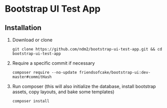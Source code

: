 # Bootstrap UI Test App

## Installation

1. Download or clone

    ```
    git clone https://github.com/ndm2/bootstrap-ui-test-app.git && cd bootstrap-ui-test-app
    ```

2. Require a specific commit if necessary

    ```
    composer require --no-update friendsofcake/bootstrap-ui:dev-master#commitHash
    ```

3. Run composer (this will also initialize the database, install bootstrap assets, copy layouts, and bake some
   templates)

    ```
    composer install
    ```
